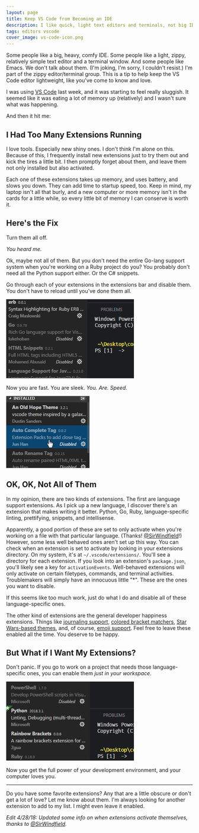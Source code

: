 ```yaml
---
layout: page
title: Keep VS Code from Becoming an IDE
description: I like quick, light text editors and terminals, not big IDE's.  This is how I keep VS Code how I like it.
tags: editors vscode
cover_image: vs-code-icon.png
---
```


Some people like a big, heavy, comfy IDE.  Some people like a light, zippy, relatively simple text editor and a terminal window.  And some people like Emacs.  We don't talk about them.  (I'm joking, I'm sorry, I couldn't resist.)  I'm part of the zippy editor/terminal group.  This is a tip to help keep the VS Code editor lightweight, like you've come to know and love.

I was using [VS Code](https://code.visualstudio.com/) last week, and it was starting to feel really sluggish.  It seemed like it was eating a lot of memory up (relatively) and I wasn't sure what was happening.

And then it hit me:

## I Had Too Many Extensions Running

I love tools.  Especially new shiny ones.  I don't think I'm alone on this.  Because of this, I frequently install new extensions just to try them out and kick the tires a little bit.  I then promptly forget about them, and leave them not only installed but also activated.

Each one of these extensions takes up memory, and uses battery, and slows you down.  They can add time to startup speed, too.  Keep in mind, my laptop isn't all that burly, and a new computer or more memory isn't in the cards for a little while, so every little bit of memory I can conserve is worth it.

## Here's the Fix

Turn them all off.

*You heard me.*

Ok, maybe not all of them.  But you don't need the entire Go-lang support system when you're working on a Ruby project do you?  You probably don't need all the Python support either.  Or the C# snippets.

Go through each of your extensions in the extensions bar and disable them.  You don't have to reload until you've done them all.

![Disabling an extension](/img/extensions-disable.gif)

Now you are fast.  You are sleek.  *You.  Are.  Speed.*

![Look at all those disabled extensions](/img/extensions-installed.gif)

## OK, OK, Not All of Them

In my opinion, there are two kinds of extensions.  The first are language support extensions.  As I pick up a new language, I discover there's an extension that makes writing it better.  Python, Go, Ruby, language-specific linting, prettifying, snippets, and intellisense.  

Apparently, a good portion of these are set to only activate when you're working on a file with that particular language.  (Thanks! [@SirWindfield](https://dev.to/sirwindfield)!)  However, some less well behaved ones aren't set up this way.  You can check when an extension is set to activate by looking in your extensions directory.  On my system, it's at `~/.vscode/extensions/`.  You'll see a directory for each extension.  If you look into an extension's `package.json`, you'll likely see a key for `activationEvents`.  Well-behaved extensions will only activate on certain filetypes, commands, and terminal activities.  Troublemakers will simply have an innocuous little "*".  These are the ones you want to disable.

If this seems like too much work, just do what I do and disable all of these language-specific ones.

The other kind of extensions are the general developer happiness extensions.  Things like [journaling support](https://marketplace.visualstudio.com/items?itemName=pajoma.vscode-journal), [colored bracket matchers](https://marketplace.visualstudio.com/items?itemName=2gua.rainbow-brackets), [Star Wars-based themes](https://marketplace.visualstudio.com/items?itemName=dustinsanders.an-old-hope-theme-vscode), and, of course, [emoji support](https://marketplace.visualstudio.com/items?itemName=Perkovec.emoji).  Feel free to leave these enabled all the time.  You deserve to be happy.

## But What if I Want My Extensions?

Don't panic.  If you go to work on a project that needs those language-specific ones, you can enable them *just in your workspace*.

![Enabling within a workspace](/img/extensions-enable-workspace.gif)

Now you get the full power of your development environment, and your computer loves you.

<hr>

Do you have some favorite extensions?  Any that are a little obscure or don't get a lot of love?  Let me know about them.  I'm always looking for another extension to add to my list.  I might even leave it enabled.

*Edit 4/28/18: Updated some info on when extensions activate themselves, thanks to [@SirWindfield](https://dev.to/sirwindfield).*